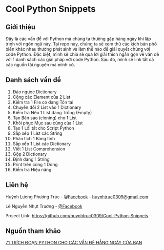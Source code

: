 # Cool Python Snippets
## Giới thiệu
Đây là các vấn đề với Python mà chúng ta thường gặp hàng ngày khi lập trình với ngôn ngữ này. Tại repo này, chúng ta sẽ xem thử các kịch bản phổ biến khác nhau thường phát sinh và làm thế nào để giải quyết chúng với code Python. Đặc biệt, mình sẽ chia sẻ qua lời giải thích ngắn gọn về vấn đề với 1 danh sách các giải pháp với code Python. Sau đó, mình sẽ link tất cả các nguồn tài nguyên mà mình có. 
## Danh sách vấn đề
1. Đảo ngược Dictionary
2. Cộng các Element của 2 List
3. Kiểm tra 1 File có đang Tồn tại
4. Chuyển đổi 2 List vào 1 Dictionary
5. Kiểm tra Nếu 1 List đang Trống (Empty)
6. Tạo Bản sao (cloning) cho 1 List
7. Khôi phục Mục sau cùng của 1 List
8. Tạo 1 Lối tắt cho Script Python
9. Sắp xếp 1 List các String
10. Phân tích 1 Bảng tính
11. Sắp xếp 1 List các Dictionary
12. Viết 1 List Comprehension
13. Gộp 2 Dictionary
14. Định dạng 1 String
15. Print trên cùng 1 Dòng
16. Kiểm tra Hiệu năng

## Liên hệ
Huỳnh Lương Phương Trúc - [@Facebook](https://www.facebook.com/hlptruc) - huynhtruc0309@gmail.com

Lê Nguyễn Nhựt Trường - [@Facebook](hhttps://www.facebook.com/lnntruong1999)

Project Link: https://github.com/huynhtruc0309/Cool-Python-Snippets
## Nguồn tham khảo
[71 TRÍCH ĐOẠN PYTHON CHO CÁC VẤN ĐỀ HẰNG NGÀY CỦA BẠN](https://topdev.vn/blog/71-trich-doan-code-python-cho-cac-van-de-hang-ngay-cua-ban/#sap-xep-1-list-cac-string)